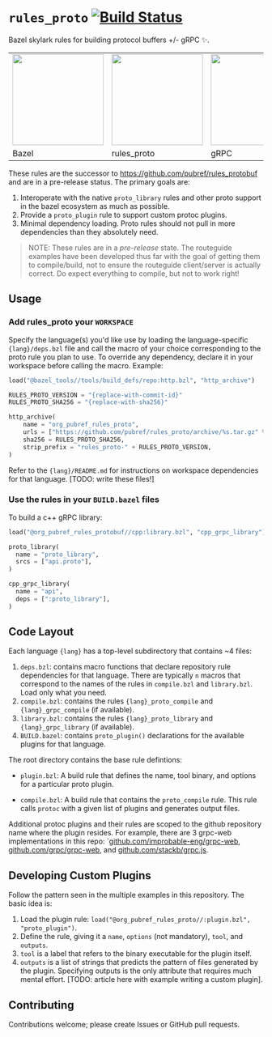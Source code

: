 # `rules_proto` [![Build Status](https://travis-ci.org/pubref/rules_proto.svg?branch=master)](https://travis-ci.org/pubref/rules_proto)

Bazel skylark rules for building protocol buffers +/- gRPC :sparkles:.

<table border="0"><tr>
<td><img src="https://bazel.build/images/bazel-icon.svg" height="180"/></td>
<td><img src="https://github.com/pubref/rules_protobuf/blob/master/images/wtfcat.png" height="180"/></td>
<td><img src="https://avatars2.githubusercontent.com/u/7802525?v=4&s=400" height="180"/></td>
</tr><tr>
<td>Bazel</td>
<td>rules_proto</td>
<td>gRPC</td>
</tr></table>

These rules are the successor to <https://github.com/pubref/rules_protobuf> and
are in a pre-release status.  The primary goals are:

1. Interoperate with the native `proto_library` rules and other proto support in
   the bazel ecosystem as much as possible.
2. Provide a `proto_plugin` rule to support custom protoc plugins.
3. Minimal dependency loading.  Proto rules should not pull in more dependencies
   than they absolutely need.

> NOTE: These rules are in a *pre-release* state.  The routeguide examples have
> been developed thus far with the goal of getting them to compile/build, not to
> ensure the routeguide client/server is actually correct.  Do expect everything
> to compile, but not to work right!

## Usage

### Add rules_proto your `WORKSPACE`

Specify the language(s) you'd like use by loading the language-specific
`{lang}/deps.bzl` file and call the macro of your choice corresponding to the
proto rule you plan to use.  To override any dependency, declare it in your
workspace before calling the macro.  Example:

```python
load("@bazel_tools//tools/build_defs/repo:http.bzl", "http_archive")

RULES_PROTO_VERSION = "{replace-with-commit-id}"
RULES_PROTO_SHA256 = "{replace-with-sha256}"

http_archive(
    name = "org_pubref_rules_proto",
    urls = ["https://github.com/pubref/rules_proto/archive/%s.tar.gz" % RULES_PROTO_VERSION],
    sha256 = RULES_PROTO_SHA256,
    strip_prefix = "rules_proto-" + RULES_PROTO_VERSION,
)
```

Refer to the `{lang}/README.md` for instructions on workspace dependencies for
that language. [TODO: write these files!]

### Use the rules in your `BUILD.bazel` files

To build a c++ gRPC library:

```python
load("@org_pubref_rules_protobuf//cpp:library.bzl", "cpp_grpc_library")

proto_library(
  name = "proto_library",
  srcs = ["api.proto"],
)

cpp_grpc_library(
  name = "api",
  deps = [":proto_library"],
)
```

## Code Layout

Each language `{lang}` has a top-level subdirectory that contains ~4 files:

1. `deps.bzl`: contains macro functions that declare repository rule
   dependencies for that language.  There are typically `n` macros that
   correspond to the names of the rules in `compile.bzl` and `library.bzl`. Load
   only what you need.
2. `compile.bzl`: contains the rules `{lang}_proto_compile` and
   `{lang}_grpc_compile` (if available).
3. `library.bzl`: contains the rules `{lang}_proto_library` and
   `{lang}_grpc_library` (if available).
4. `BUILD.bazel`: contains `proto_plugin()` declarations for the available
   plugins for that language.

The root directory contains the base rule defintions:

* `plugin.bzl`: A build rule that defines the name, tool binary, and options for
  a particular proto plugin.  

* `compile.bzl`: A build rule that contains the `proto_compile` rule.  This rule
  calls `protoc` with a given list of plugins and generates output files.

Additional protoc plugins and their rules are scoped to the github repository
name where the plugin resides.  For example, there are 3 grpc-web
implementations in this repo:
`[github.com/improbable-eng/grpc-web](./github.com/improbable-eng/grpc-web),
[github.com/grpc/grpc-web](./github.com/grpc/grpc-web), and
[github.com/stackb/grpc.js](./github.com/stackb/grpc.js).

## Developing Custom Plugins

Follow the pattern seen in the multiple examples in this repository.  The basic idea is:

1. Load the plugin rule: `load("@org_pubref_rules_proto//:plugin.bzl", "proto_plugin")`.
2. Define the rule, giving it a `name`, `options` (not mandatory), `tool`, and
   `outputs`.  
3. `tool` is a label that refers to the binary executable for the plugin itself.
4. `outputs` is a list of strings that predicts the pattern of files generated
   by the plugin.  Specifying outputs is the only attribute that requires much
   mental effort. [TODO: article here with example writing a custom plugin].

## Contributing

Contributions welcome; please create Issues or GitHub pull requests.